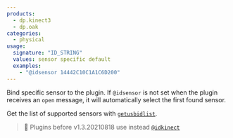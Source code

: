 ```yaml
---
products:
  - dp.kinect3
  - dp.oak
categories:
  - physical
usage:
  signature: "ID_STRING"
  values: sensor specific default
  examples:
    - "@idsensor 14442C10C1A1C6D200"
---
```


Bind specific sensor to the plugin. If `@idsensor` is not set
when the plugin receives an `open` message, it will automatically select
the first found sensor.

Get the list of supported sensors with [`getusbidlist`](../methods/getusbidlist.md).

> :memo: Plugins before v1.3.20210818 use instead [`@idkinect`](idkinect.md)
